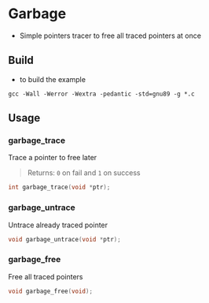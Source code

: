 # Garbage

- Simple pointers tracer to free all traced pointers at once

## Build

- to build the example

`gcc -Wall -Werror -Wextra -pedantic -std=gnu89 -g *.c`

## Usage

### garbage_trace

Trace a pointer to free later

> Returns: `0` on fail and `1` on success

```c
int garbage_trace(void *ptr);
```

### garbage_untrace

Untrace already traced pointer

```c
void garbage_untrace(void *ptr);
```

### garbage_free

Free all traced pointers

```c
void garbage_free(void);
```

